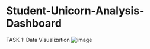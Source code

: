 # Student-Unicorn-Analysis-Dashboard

TASK 1: Data Visualization
![image](https://github.com/Niktiru/Student-Unicorn-Analysis-Dashboard/assets/109805535/8cceb25b-7c74-49fd-89c0-756f1f64a2bf)
